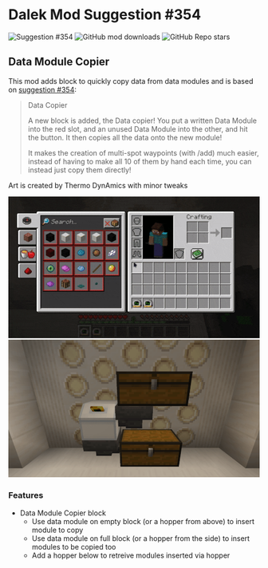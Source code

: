 # Dalek Mod Suggestion #354

![Suggestion #354](https://img.shields.io/badge/suggestion-354-blue)
![GitHub mod downloads](https://img.shields.io/github/downloads/bug1312/dm_suggestion_mods/v1.0.0%2B354/total?label=downloads)
![GitHub Repo stars](https://img.shields.io/github/stars/bug1312/dm_suggestion_mods)

## Data Module Copier

This mod adds block to quickly copy data from data modules and is based on [suggestion #354](https://discord.com/channels/217396856550981633/273107511400464384/1014296511309422682):
> Data Copier
>
> A new block is added, the Data copier! You put a written Data Module into the red slot, and an unused Data Module into the other, and hit the button. It then copies all the data onto the new module!
>
> It makes the creation of multi-spot waypoints (with /add) much easier, instead of having to make all 10 of them by hand each time, you can instead just copy them directly!

Art is created by Thermo DynAmics with minor tweaks

![Player can use the copier by hand](.images/by-hand.gif)
![Player can use hoppers for automation](.images/hoppers.png)

### Features

- Data Module Copier block
	- Use data module on empty block (or a hopper from above) to insert module to copy
	- Use data module on full block (or a hopper from the side) to insert modules to be copied too
	- Add a hopper below to retreive modules inserted via hopper